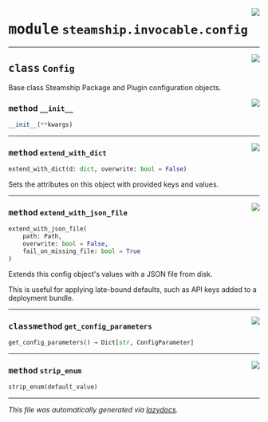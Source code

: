 <!-- markdownlint-disable -->

<a href="https://github.com/steamship-core/python-client/tree/main/src/steamship/invocable/config.py#L0"><img align="right" style="float:right;" src="https://img.shields.io/badge/-source-cccccc?style=flat-square"></a>

# <kbd>module</kbd> `steamship.invocable.config`






---

<a href="https://github.com/steamship-core/python-client/tree/main/src/steamship/invocable/config.py#L11"><img align="right" style="float:right;" src="https://img.shields.io/badge/-source-cccccc?style=flat-square"></a>

## <kbd>class</kbd> `Config`
Base class Steamship Package and Plugin configuration objects. 

<a href="https://github.com/steamship-core/python-client/tree/main/src/steamship/invocable/config.py#L14"><img align="right" style="float:right;" src="https://img.shields.io/badge/-source-cccccc?style=flat-square"></a>

### <kbd>method</kbd> `__init__`

```python
__init__(**kwargs)
```








---

<a href="https://github.com/steamship-core/python-client/tree/main/src/steamship/invocable/config.py#L18"><img align="right" style="float:right;" src="https://img.shields.io/badge/-source-cccccc?style=flat-square"></a>

### <kbd>method</kbd> `extend_with_dict`

```python
extend_with_dict(d: dict, overwrite: bool = False)
```

Sets the attributes on this object with provided keys and values. 

---

<a href="https://github.com/steamship-core/python-client/tree/main/src/steamship/invocable/config.py#L24"><img align="right" style="float:right;" src="https://img.shields.io/badge/-source-cccccc?style=flat-square"></a>

### <kbd>method</kbd> `extend_with_json_file`

```python
extend_with_json_file(
    path: Path,
    overwrite: bool = False,
    fail_on_missing_file: bool = True
)
```

Extends this config object's values with a JSON file from disk. 

This is useful for applying late-bound defaults, such as API keys added to a deployment bundle. 

---

<a href="https://github.com/steamship-core/python-client/tree/main/src/steamship/invocable/config.py#L52"><img align="right" style="float:right;" src="https://img.shields.io/badge/-source-cccccc?style=flat-square"></a>

### <kbd>classmethod</kbd> `get_config_parameters`

```python
get_config_parameters() → Dict[str, ConfigParameter]
```





---

<a href="https://github.com/steamship-core/python-client/tree/main/src/steamship/invocable/config.py#L45"><img align="right" style="float:right;" src="https://img.shields.io/badge/-source-cccccc?style=flat-square"></a>

### <kbd>method</kbd> `strip_enum`

```python
strip_enum(default_value)
```








---

_This file was automatically generated via [lazydocs](https://github.com/ml-tooling/lazydocs)._
